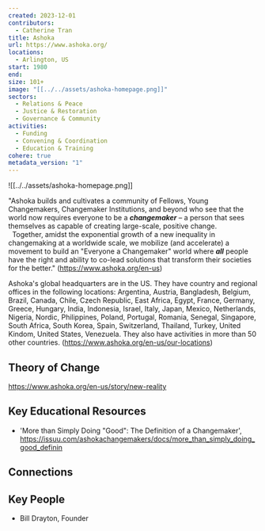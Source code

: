 ```yaml
---
created: 2023-12-01
contributors:
  - Catherine Tran
title: Ashoka
url: https://www.ashoka.org/
locations:
  - Arlington, US
start: 1980
end: 
size: 101+
image: "[[../../assets/ashoka-homepage.png]]"
sectors:
  - Relations & Peace
  - Justice & Restoration
  - Governance & Community
activities:
  - Funding
  - Convening & Coordination
  - Education & Training
cohere: true
metadata_version: "1"
---
```

![[../../assets/ashoka-homepage.png]]

"Ashoka builds and cultivates a community of Fellows, Young Changemakers, Changemaker Institutions, and beyond who see that the world now requires everyone to be a **_changemaker_** – a person that sees themselves as capable of creating large-scale, positive change.  
 
Together, amidst the exponential growth of a new inequality in changemaking at a worldwide scale, we mobilize (and accelerate) a movement to build an "Everyone a Changemaker" world where **_all_** people have the right and ability to co-lead solutions that transform their societies for the better."
(https://www.ashoka.org/en-us)

Ashoka's global headquarters are in the US. They have country and regional offices in the following locations: Argentina, Austria, Bangladesh, Belgium, Brazil, Canada, Chile, Czech Republic, East Africa, Egypt, France, Germany, Greece, Hungary, India, Indonesia, Israel, Italy, Japan, Mexico, Netherlands, Nigeria, Nordic, Philippines, Poland, Portugal, Romania, Senegal, Singapore, South Africa, South Korea, Spain, Switzerland, Thailand, Turkey, United Kindom, United States, Venezuela. They also have activities in more than 50 other countries.
(https://www.ashoka.org/en-us/our-locations)

## Theory of Change

https://www.ashoka.org/en-us/story/new-reality

## Key Educational Resources

- 'More than Simply Doing "Good": The Definition of a Changemaker', https://issuu.com/ashokachangemakers/docs/more_than_simply_doing_good_definin 

## Connections


## Key People

- Bill Drayton, Founder

